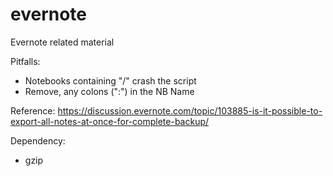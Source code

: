 # evernote
Evernote related material

Pitfalls:
- Notebooks containing "/" crash the script
- Remove, any colons (":") in the NB Name

Reference:
https://discussion.evernote.com/topic/103885-is-it-possible-to-export-all-notes-at-once-for-complete-backup/

Dependency:
- gzip
